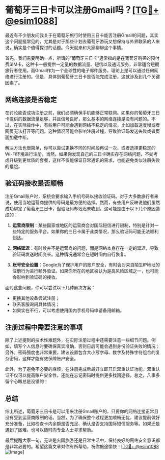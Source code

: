 # 葡萄牙三日卡可以注册Gmail吗？[[TG💪+ @esim1088](https://t.me/s/esim1088)]

最近有不少朋友问我关于在葡萄牙旅行时使用三日卡能否注册Gmail的问题，其实这个问题挺常见的，尤其是对于那些计划去葡萄牙游玩又想保持与外界联系的人来说，确实是个值得探讨的话题。今天就来和大家聊聊这个事情。

首先，我们需要明确一点，所谓的“葡萄牙三日卡”通常指的是在葡萄牙购买的预付费SIM卡，这种卡一般提供一定量的数据流量、短信以及通话服务，非常适合短期旅行者使用。而Gmail作为一个全球性的电子邮件服务，理论上是可以通过任何网络进行注册的。但是，具体到葡萄牙三日卡是否能完成注册，这就涉及到几个关键因素了。

## 网络连接是否稳定

在讨论能否成功注册之前，我们必须确保手机能够正常联网。如果你的葡萄牙三日卡提供的数据流量足够，并且信号良好，那么基本的网络连接是没有问题的。不过，在实际操作中，有些用户可能会遇到网络不稳定的情况，比如加载速度慢或者网页无法打开等问题。这种情况可能会影响注册过程，导致验证码发送失败或者页面加载中断。

解决方法也很简单，你可以尝试更换不同的时间段再试一次，或者选择更稳定的Wi-Fi环境进行注册。当然，如果你发现自己的三日卡确实存在网络问题，不妨考虑升级到更优质的套餐，这样不仅能保证日常通讯的需求，也能避免类似注册失败的尴尬。

## 验证码接收是否顺畅

注册Gmail账户时，系统会要求输入手机号码以接收验证码。对于大多数旅行者来说，使用当地运营商提供的号码是最方便的选择。然而，有些用户反映说他们虽然成功绑定了葡萄牙三日卡，但验证码却迟迟未收到。这可能是由于以下几个原因造成的：

1. **运营商限制**：某些国家或地区的运营商会对国际短信进行限制，特别是针对一些特定的服务平台。如果你的三日卡属于此类情况，那么验证码可能无法顺利到达。
   
2. **网络延迟**：有时候并不是运营商的问题，而是网络本身存在一定的延迟，导致验证码发送时间变长。这种情况通常会在短时间内自行恢复。

3. **账号安全设置**：Google为了保护用户的账户安全，有时会对来自陌生IP地址的注册行为进行额外验证。如果你所在的地区被认为是高风险区域之一，也可能会影响到验证码的接收。

面对这些问题，你可以尝试以下几种解决方案：
- 更换其他设备尝试注册；
- 联系客服询问具体情况；
- 如果实在不行，可以考虑使用国内手机号码申请备用邮箱。

## 注册过程中需要注意的事项

除了上述提到的技术性难题外，在实际注册过程中还需要注意一些细节问题。例如，填写个人信息时要确保真实准确，否则日后可能会遇到身份验证失败的情况；另外，密码强度也非常重要，建议设置包含大小写字母、数字及特殊字符组合的复杂密码，这样才能有效保障账户安全。

此外，为了避免不必要的麻烦，在注册完成后最好立即开启双重认证功能。双重认证不仅可以提高账户安全性，还能在忘记密码时提供更多找回途径。总之，凡事多留个心眼总是没错的！

## 总结

综上所述，葡萄牙三日卡是可以用来注册Gmail账户的，只要你的网络连接正常且没有受到运营商限制的话。当然，为了确保整个过程更加顺畅无忧，建议提前做好充分准备，比如检查卡内余额是否充足、确认是否支持国际短信服务等。如果还是遇到了困难，也可以随时向专业人士寻求帮助。

最后提醒大家一句，无论是出国旅游还是日常生活中，保持良好的网络安全意识都是非常必要的。希望这篇文章对你有所帮助，祝你旅途愉快！[[TG💪+ @esim1088](https://t.me/s/esim1088) ![Image](https://i.postimg.cc/4NQfJmqS/Snipaste-2025-05-13-00-14-12.png)]